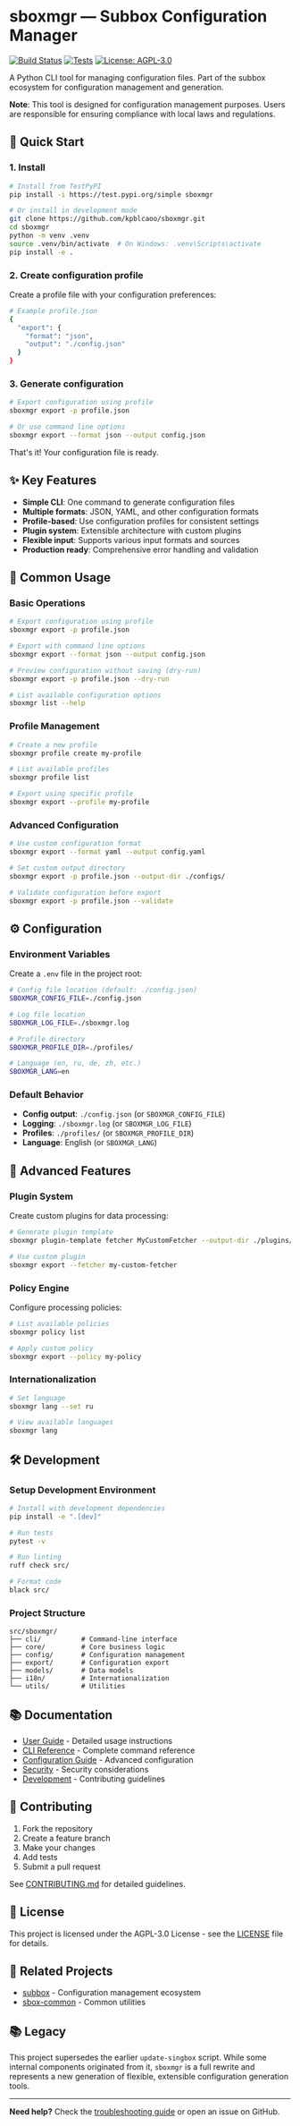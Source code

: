 # sboxmgr — Subbox Configuration Manager

[![Build Status](https://github.com/kpblcaoo/sboxmgr/actions/workflows/ci-dev.yml/badge.svg)](https://github.com/kpblcaoo/sboxmgr/actions)
[![Tests](https://img.shields.io/badge/tests-passing-brightgreen)](https://github.com/kpblcaoo/sboxmgr/actions)
[![License: AGPL-3.0](https://img.shields.io/badge/license-AGPL--3.0-green.svg)](LICENSE)

A Python CLI tool for managing configuration files. Part of the subbox ecosystem for configuration management and generation.

**Note**: This tool is designed for configuration management purposes. Users are responsible for ensuring compliance with local laws and regulations.

## 🚀 Quick Start

### 1. Install
```bash
# Install from TestPyPI
pip install -i https://test.pypi.org/simple sboxmgr

# Or install in development mode
git clone https://github.com/kpblcaoo/sboxmgr.git
cd sboxmgr
python -m venv .venv
source .venv/bin/activate  # On Windows: .venv\Scripts\activate
pip install -e .
```

### 2. Create configuration profile
Create a profile file with your configuration preferences:

```bash
# Example profile.json
{
  "export": {
    "format": "json",
    "output": "./config.json"
  }
}
```

### 3. Generate configuration
```bash
# Export configuration using profile
sboxmgr export -p profile.json

# Or use command line options
sboxmgr export --format json --output config.json
```

That's it! Your configuration file is ready.

## ✨ Key Features

- **Simple CLI**: One command to generate configuration files
- **Multiple formats**: JSON, YAML, and other configuration formats
- **Profile-based**: Use configuration profiles for consistent settings
- **Plugin system**: Extensible architecture with custom plugins
- **Flexible input**: Supports various input formats and sources
- **Production ready**: Comprehensive error handling and validation

## 📖 Common Usage

### Basic Operations
```bash
# Export configuration using profile
sboxmgr export -p profile.json

# Export with command line options
sboxmgr export --format json --output config.json

# Preview configuration without saving (dry-run)
sboxmgr export -p profile.json --dry-run

# List available configuration options
sboxmgr list --help
```

### Profile Management
```bash
# Create a new profile
sboxmgr profile create my-profile

# List available profiles
sboxmgr profile list

# Export using specific profile
sboxmgr export --profile my-profile
```

### Advanced Configuration
```bash
# Use custom configuration format
sboxmgr export --format yaml --output config.yaml

# Set custom output directory
sboxmgr export -p profile.json --output-dir ./configs/

# Validate configuration before export
sboxmgr export -p profile.json --validate
```

## ⚙️ Configuration

### Environment Variables
Create a `.env` file in the project root:

```bash
# Config file location (default: ./config.json)
SBOXMGR_CONFIG_FILE=./config.json

# Log file location
SBOXMGR_LOG_FILE=./sboxmgr.log

# Profile directory
SBOXMGR_PROFILE_DIR=./profiles/

# Language (en, ru, de, zh, etc.)
SBOXMGR_LANG=en
```

### Default Behavior
- **Config output**: `./config.json` (or `SBOXMGR_CONFIG_FILE`)
- **Logging**: `./sboxmgr.log` (or `SBOXMGR_LOG_FILE`)
- **Profiles**: `./profiles/` (or `SBOXMGR_PROFILE_DIR`)
- **Language**: English (or `SBOXMGR_LANG`)

## 🔧 Advanced Features

### Plugin System
Create custom plugins for data processing:

```bash
# Generate plugin template
sboxmgr plugin-template fetcher MyCustomFetcher --output-dir ./plugins/

# Use custom plugin
sboxmgr export --fetcher my-custom-fetcher
```

### Policy Engine
Configure processing policies:

```bash
# List available policies
sboxmgr policy list

# Apply custom policy
sboxmgr export --policy my-policy
```

### Internationalization
```bash
# Set language
sboxmgr lang --set ru

# View available languages
sboxmgr lang
```

## 🛠 Development

### Setup Development Environment
```bash
# Install with development dependencies
pip install -e ".[dev]"

# Run tests
pytest -v

# Run linting
ruff check src/

# Format code
black src/
```

### Project Structure
```
src/sboxmgr/
├── cli/          # Command-line interface
├── core/         # Core business logic
├── config/       # Configuration management
├── export/       # Configuration export
├── models/       # Data models
├── i18n/         # Internationalization
└── utils/        # Utilities
```

## 📚 Documentation

- [User Guide](docs/user-guide/) - Detailed usage instructions
- [CLI Reference](docs/user-guide/cli-reference.md) - Complete command reference
- [Configuration Guide](docs/getting-started/configuration.md) - Advanced configuration
- [Security](docs/security.md) - Security considerations
- [Development](docs/developer/) - Contributing guidelines

## 🤝 Contributing

1. Fork the repository
2. Create a feature branch
3. Make your changes
4. Add tests
5. Submit a pull request

See [CONTRIBUTING.md](docs/developer/contributing.md) for detailed guidelines.

## 📄 License

This project is licensed under the AGPL-3.0 License - see the [LICENSE](LICENSE) file for details.

## 🔗 Related Projects

- [subbox](https://github.com/kpblcaoo/subbox) - Configuration management ecosystem
- [sbox-common](https://github.com/kpblcaoo/sbox-common) - Common utilities

## 📚 Legacy

This project supersedes the earlier `update-singbox` script. While some internal components originated from it, `sboxmgr` is a full rewrite and represents a new generation of flexible, extensible configuration generation tools.

---

**Need help?** Check the [troubleshooting guide](docs/user-guide/troubleshooting.md) or open an issue on GitHub.
